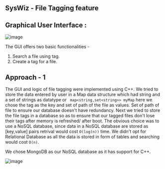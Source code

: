 ## SysWiz - File Tagging feature 
## Graphical User Interface :

![image](https://user-images.githubusercontent.com/92429666/179373802-4a0f020e-8762-4e89-a538-4fa7ee2737e7.png)

The GUI offers two basic functionalities -
1. Search a file using tag.
2. Create a tag for a file.


## Approach - 1
The GUI and logic of file tagging were implemented using C++.
We tried to store the data entered by user in a Map data structure which had string and a set of strings as datatype or 
           ``` 
            map<string,set<string>> myMap
            ```
here we chose the tag as the key and set of path of the file as values. Set of path of file to ensure our database doesn't have redundancy.
Next we tried to store the file tags in a database so as to ensure that our tagged files don't lose their tags after memory is refreshed/ after boot.
The obvious choice was to use a NoSQL database, since data in a NoSQL database are stored as [key,value] pairs retrival would cost ```O(log(n))``` time.
We didn't opt for Relational Database as all the data is stored in form of tables and searching would cost ```O(n)```.

We chose MongoDB as our NoSQL database as it has support for C++. 


![image](https://user-images.githubusercontent.com/92429666/179373789-1dc764a3-b0e1-44b0-8727-7bf9a670b219.png)

